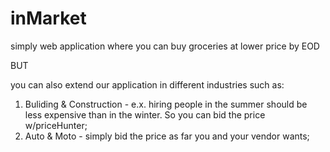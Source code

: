 # inMarket

simply web application where you can buy groceries at lower price by EOD 

BUT

you can also extend our application in different industries such as: 
1. Buliding & Construction - e.x. hiring people in the summer should be less expensive than in the winter. So you can bid the price w/priceHunter;
2. Auto & Moto - simply bid the price as far you and your vendor wants;
